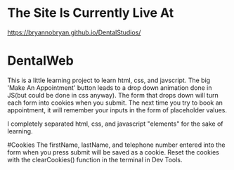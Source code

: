 # The Site Is Currently Live At
https://bryannobryan.github.io/DentalStudios/
# DentalWeb
This is a little learning project to learn html, css, and javscript.
The big 'Make An Appointment' button leads to a drop down animation done in JS(but could be done in css anyway).
The form that drops down will turn each form into cookies when you submit.
The next time you try to book an appointment, it will remember your inputs in the form of
placeholder values.

I completely separated html, css, and javascript "elements" for the sake of learning.

#Cookies
The firstName, lastName, and telephone number entered into the form when you press submit will be saved as a cookie.
Reset the cookies with the clearCookies() function in the terminal in Dev Tools. 
